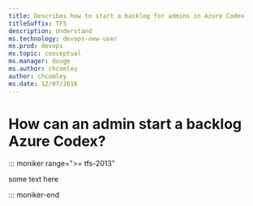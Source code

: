 ```yaml
---
title: Describes how to start a backlog for admins in Azure Codex
titleSuffix: TFS
description: Understand 
ms.technology: devops-new-user 
ms.prod: devops
ms.topic: conceptual
ms.manager: douge
ms.author: chcomley
author: chcomley 
ms.date: 12/07/2016
---
```



# How can an admin start a backlog Azure Codex?

::: moniker range=">= tfs-2013"

some text here

::: moniker-end